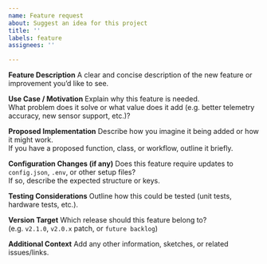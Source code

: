 ```yaml
---
name: Feature request
about: Suggest an idea for this project
title: ''
labels: feature
assignees: ''

---
```


**Feature Description**
A clear and concise description of the new feature or improvement you’d like to see.

**Use Case / Motivation**
Explain why this feature is needed.  
What problem does it solve or what value does it add (e.g. better telemetry accuracy, new sensor support, etc.)?

**Proposed Implementation**
Describe how you imagine it being added or how it might work.  
If you have a proposed function, class, or workflow, outline it briefly.

**Configuration Changes (if any)**
Does this feature require updates to `config.json`, `.env`, or other setup files?  
If so, describe the expected structure or keys.

**Testing Considerations**
Outline how this could be tested (unit tests, hardware tests, etc.).

**Version Target**
Which release should this feature belong to?  
(e.g. `v2.1.0`, `v2.0.x` patch, or `future backlog`)

**Additional Context**
Add any other information, sketches, or related issues/links.
